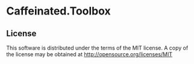 Caffeinated.Toolbox
===================

License
-------

This software is distributed under the terms of the MIT license.
A copy of the license may be obtained at
http://opensource.org/licenses/MIT